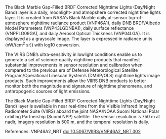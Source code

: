 The Black Marble Gap-Filled BRDF Corrected Nighttime Lights (Day/Night Band) layer is a daily, moonlight- and atmopshere corrected night time lights layer. It is created from NASA’s Black Marble daily at-sensor top-of-atmosphere nighttime radiance product (VNP46A1), daily DNB BRDF/Albedo Model Parameters (VNP43LGDNBA1), daily surface reflectance (VNPPLG09GA), and daily Aerosol Optical Thickness (VNP04LGA). It is displayed as a grayscale image. The layer is expressed in radiance units (nW/(cm<sup>2</sup> sr))  with log10 conversion.

The VIIRS DNB’s ultra-sensitivity in lowlight conditions enable us to generate a set of science-quality nighttime products that manifest substantial improvements in sensor resolution and calibration when compared to the previous era of Defense Meteorological Satellite Program/Operational Linescan System’s (DMSP/OLS) nighttime lights image products. Such improvements allow the VIIRS DNB products to better monitor both the magnitude and signature of nighttime phenomena, and anthropogenic sources of light emissions.

The Black Marble Gap-Filled BRDF Corrected Nighttime Lights (Day/Night Band) layer is available in near real-time from the Visible Infrared Imaging Radiometer Suite (VIIRS) aboard the joint NASA/NOAA Suomi National Polar orbiting Partnership (Suomi NPP) satellite. The sensor resolution is 750 m at nadir, imagery resolution is 500 m, and the temporal resolution is daily.

References: VNP46A2_NRT [doi:10.5067/VIIRS/VNP46A2_NRT.002](https://doi.org/10.5067/VIIRS/VNP46A2_NRT.002)